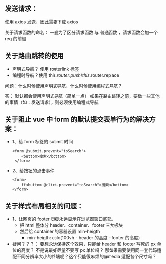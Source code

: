 ## 发送请求：

使用 axios 发送，因此需要下载 axios

关于请求函数的命名：
一般为了区分请求函数 与 普通函数 ，请求函数会加一个 req 的前缀

## 关于路由跳转的使用

- 声明式导航？ 使用 routerlink 标签
- 编程时导航？使用 this.$router.push  /  this.$router.replace

问题：什么时候使用声明式导航，什么时候使用编程式导航？

答： 默认都会使用声明式导航（简单一点）
如果在路由跳转之前，要做一些其他的事情（如：发送请求），则必须使用编程式导航

## 关于阻止 vue 中 form 的默认提交表单行为的解决方案：

- 1、给 form 标签的 submit 时间
  ```vue
  <form @submit.prevent="toSearch">
      <buttom>搜索</bottom>
   </form>
  ```
- 2、给按钮的点击事件
  ```vue
  <form>
      ff<buttom @click.prevent="toSearch">搜索</bottom>
  </form>
  ```

## 关于样式布局相关的问题：

- 1、让网页的 footer 页脚永远显示在浏览器窗口底部。
  - 把 html 整体分 header、container、footer 三大板块
  - 然后给 container 的容器设置 min-heigth
    - min-heigth: calc(100vh - header 的高度 - footer 的高度)
- 疑问？？？： 要想永远保持这个效果，只能给 header 和 footer 写死的 px 单位的高度？ 不是说最好尽量不要写 px 单位吗？
  那如果需要使用同一套代码适配不同分辨率大小的终端呢？这个只能很麻烦的@media 适配各个尺寸吗？
